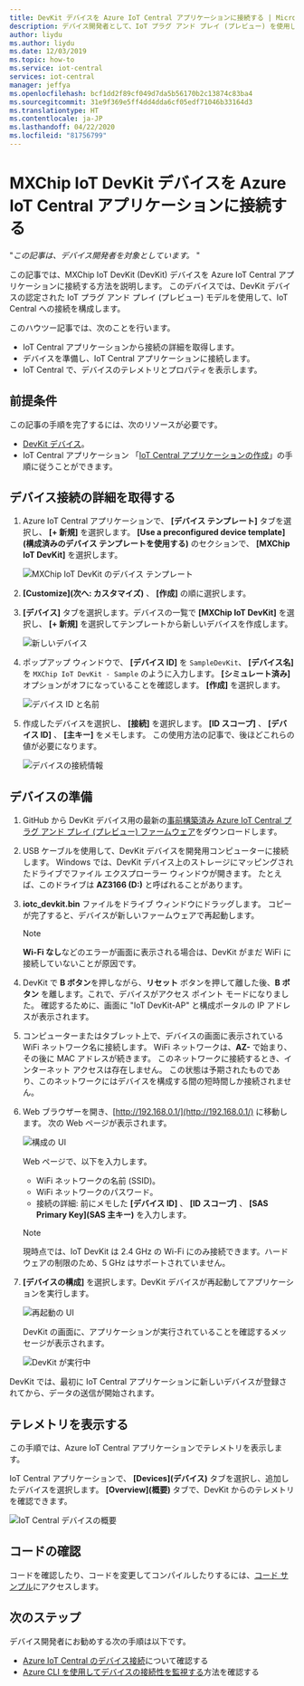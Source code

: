 ```yaml
---
title: DevKit デバイスを Azure IoT Central アプリケーションに接続する | Microsoft Docs
description: デバイス開発者として、IoT プラグ アンド プレイ (プレビュー) を使用して MXChip IoT DevKit デバイスを Azure IoT Central アプリケーションに接続する方法について学習します。
author: liydu
ms.author: liydu
ms.date: 12/03/2019
ms.topic: how-to
ms.service: iot-central
services: iot-central
manager: jeffya
ms.openlocfilehash: bcf1dd2f89cf049d7da5b56170b2c13874c83ba4
ms.sourcegitcommit: 31e9f369e5ff4dd4dda6cf05edf71046b33164d3
ms.translationtype: HT
ms.contentlocale: ja-JP
ms.lasthandoff: 04/22/2020
ms.locfileid: "81756799"
---
```

# <a name="connect-an-mxchip-iot-devkit-device-to-your-azure-iot-central-application"></a>MXChip IoT DevKit デバイスを Azure IoT Central アプリケーションに接続する

"*この記事は、デバイス開発者を対象としています。* "

この記事では、MXChip IoT DevKit (DevKit) デバイスを Azure IoT Central アプリケーションに接続する方法を説明します。 このデバイスでは、DevKit デバイスの認定された IoT プラグ アンド プレイ (プレビュー) モデルを使用して、IoT Central への接続を構成します。

このハウツー記事では、次のことを行います。

- IoT Central アプリケーションから接続の詳細を取得します。
- デバイスを準備し、IoT Central アプリケーションに接続します。
- IoT Central で、デバイスのテレメトリとプロパティを表示します。

## <a name="prerequisites"></a>前提条件

この記事の手順を完了するには、次のリソースが必要です。

- [DevKit デバイス](https://aka.ms/iot-devkit-purchase)。
- IoT Central アプリケーション 「[IoT Central アプリケーションの作成](./quick-deploy-iot-central.md)」の手順に従うことができます。

## <a name="get-device-connection-details"></a>デバイス接続の詳細を取得する

1. Azure IoT Central アプリケーションで、 **[デバイス テンプレート]** タブを選択し、 **[+ 新規]** を選択します。 **[Use a preconfigured device template]\(構成済みのデバイス テンプレートを使用する\)** のセクションで、 **[MXChip IoT DevKit]** を選択します。

    ![MXChip IoT DevKit のデバイス テンプレート](media/howto-connect-devkit/device-template.png)

1. **[Customize]\(次へ: カスタマイズ\)** 、 **[作成]** の順に選択します。

1. **[デバイス]** タブを選択します。デバイスの一覧で **[MXChip IoT DevKit]** を選択し、 **[+ 新規]** を選択してテンプレートから新しいデバイスを作成します。

    ![新しいデバイス](media/howto-connect-devkit/new-device.png)

1. ポップアップ ウィンドウで、 **[デバイス ID]** を `SampleDevKit`、 **[デバイス名]** を `MXChip IoT DevKit - Sample` のように入力します。 **[シミュレート済み]** オプションがオフになっていることを確認します。 **[作成]** を選択します。

    ![デバイス ID と名前](media/howto-connect-devkit/device-id-name.png)

1. 作成したデバイスを選択し、 **[接続]** を選択します。 **[ID スコープ]** 、 **[デバイス ID]** 、 **[主キー]** をメモします。 この使用方法の記事で、後ほどこれらの値が必要になります。

    ![デバイスの接続情報](media/howto-connect-devkit/device-connection-info.png)

## <a name="prepare-the-device"></a>デバイスの準備

1. GitHub から DevKit デバイス用の最新の[事前構築済み Azure IoT Central プラグ アンド プレイ (プレビュー) ファームウェア](https://github.com/Azure-Samples/mxchip-iot-devkit-pnp/raw/master/bin/iotc_devkit.bin)をダウンロードします。

1. USB ケーブルを使用して、DevKit デバイスを開発用コンピューターに接続します。 Windows では、DevKit デバイス上のストレージにマッピングされたドライブでファイル エクスプローラー ウィンドウが開きます。 たとえば、このドライブは **AZ3166 (D:)** と呼ばれることがあります。

1. **iotc_devkit.bin** ファイルをドライブ ウィンドウにドラッグします。 コピーが完了すると、デバイスが新しいファームウェアで再起動します。

    > [!NOTE]
    > **Wi-Fi なし**などのエラーが画面に表示される場合は、DevKit がまだ WiFi に接続していないことが原因です。

1. DevKit で **B ボタン**を押しながら、**リセット** ボタンを押して離した後、**B ボタン** を離します。これで、デバイスがアクセス ポイント モードになりました。 確認するために、画面に "IoT DevKit-AP" と構成ポータルの IP アドレスが表示されます。

1. コンピューターまたはタブレット上で、デバイスの画面に表示されている WiFi ネットワーク名に接続します。 WiFi ネットワークは、**AZ-** で始まり、その後に MAC アドレスが続きます。 このネットワークに接続するとき、インターネット アクセスは存在しません。 この状態は予期されたものであり、このネットワークにはデバイスを構成する間の短時間しか接続されません。

1. Web ブラウザーを開き、[http://192.168.0.1/](http://192.168.0.1/) に移動します。 次の Web ページが表示されます。

    ![構成の UI](media/howto-connect-devkit/config-ui.png)

    Web ページで、以下を入力します。

    - WiFi ネットワークの名前 (SSID)。
    - WiFi ネットワークのパスワード。
    - 接続の詳細: 前にメモした **[デバイス ID]** 、 **[ID スコープ]** 、 **[SAS Primary Key]\(SAS 主キー\)** を入力します。

    > [!NOTE]
    > 現時点では、IoT DevKit は 2.4 GHz の Wi-Fi にのみ接続できます。ハードウェアの制限のため、5 GHz はサポートされていません。

1. **[デバイスの構成]** を選択します。DevKit デバイスが再起動してアプリケーションを実行します。

    ![再起動の UI](media/howto-connect-devkit/reboot-ui.png)

    DevKit の画面に、アプリケーションが実行されていることを確認するメッセージが表示されます。

    ![DevKit が実行中](media/howto-connect-devkit/devkit-running.png)

DevKit では、最初に IoT Central アプリケーションに新しいデバイスが登録されてから、データの送信が開始されます。

## <a name="view-the-telemetry"></a>テレメトリを表示する

この手順では、Azure IoT Central アプリケーションでテレメトリを表示します。

IoT Central アプリケーションで、 **[Devices]\(デバイス\)** タブを選択し、追加したデバイスを選択します。 **[Overview]\(概要\)** タブで、DevKit からのテレメトリを確認できます。

![IoT Central デバイスの概要](media/howto-connect-devkit/mxchip-overview-page.png)

## <a name="review-the-code"></a>コードの確認

コードを確認したり、コードを変更してコンパイルしたりするには、[コード サンプル](https://docs.microsoft.com/samples/azure-samples/mxchip-iot-devkit-pnp/sample/)にアクセスします。

## <a name="next-steps"></a>次のステップ

デバイス開発者にお勧めする次の手順は以下です。

- [Azure IoT Central のデバイス接続](./concepts-get-connected.md)について確認する
- [Azure CLI を使用してデバイスの接続性を監視する](./howto-monitor-devices-azure-cli.md)方法を確認する
